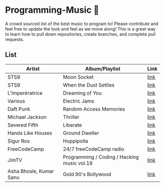# Programming-Music 🎵

A crowd sourced list of the best music to program to! Please contribute and feel free to update the look and feel as we move along! This is a great way to learn how to pull down repositories, create branches, and complete pull requests.

## List

|Artist|Album/Playlist|Link|
|---|---|---|
|STS9|Moon Socket|[link](https://open.spotify.com/album/3D0Qas7vQzxhtSQh7zHfln?si=D3dJBa4dQVOYjpO3ZaS4uA)|
|STS9| When the Dust Settles|[link](https://open.spotify.com/album/03bgk8Ydn4loMe9nbqtsO6?si=pVmAf4R3QdOMqOjx-E8PmA)|
|L'Imperératrice|Dreaming of You|[link](https://open.spotify.com/album/31Hed4B6RrQiQ6mevUyQnX?si=EHNCO6R2SYapgREcQClOag)|
|Various| Electric Jams|[link](https://open.spotify.com/user/22slh5nu2nlc3g4skclpnshbq/playlist/0RmGBg8pmcILnfN4wZUKo3?si=GjUt4_LgR6eKHZ2RVP_Yrg)|
|Daft Punk| Random Access Memories|[link](https://open.spotify.com/album/4m2880jivSbbyEGAKfITCa?si=Iza4KlHuRcObX3GOzriOGQ)|
|Michael Jackson| Thriller|[link](https://open.spotify.com/album/2ANVost0y2y52ema1E9xAZ)|
|Severed Fifth| Liberate|[link](https://www.jonobacon.com/creative/)|
|Hands Like Houses| Ground Dweller|[link](https://open.spotify.com/album/0Jx0uUf0KWCYIMiKkXvHJB)|
|Sigur Ros|Hoppipolla|[link](https://open.spotify.com/track/6eTGxxQxiTFE6LfZHC33Wm)|
|FreeCodeCamp|24/7 freeCodeCamp radio|[link](https://www.youtube.com/watch?v=eBHDKfPaJ5A)|
|JimTV|Programming / Coding / Hacking music vol.16|[link](https://www.youtube.com/watch?v=2YAvi08xFzQ)|
|Asha Bhosle, Kumar Sanu|Gold 90's Bollywood|[link](https://www.saavn.com/lyrics/Chehra-Kya-Dekhte-Ho-Lyrics/HDdbezNmZmY)|
